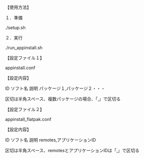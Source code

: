 【使用方法】

１．準備

./setup.sh
 
２．実行

./run_appinstall.sh

【設定ファイル１】

appinstall.conf

【設定内容】

ID ソフト名 説明 パッケージ１,パッケージ２・・・

区切は半角スペース、複数パッケージの場合、「,」で区切る

【設定ファイル２】

appinstall_flatpak.conf

【設定内容】

ID ソフト名 説明 remotes,アプリケーションID

区切は半角スペース、remotesとアプリケーションIDは「,」で区切る
